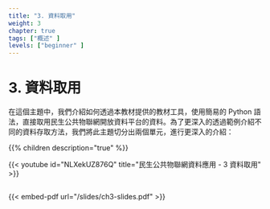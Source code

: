 ```yaml
---
title: "3. 資料取用"
weight: 3
chapter: true
tags: ["概述" ]
levels: ["beginner" ]
---
```


# 3. 資料取用

在這個主題中，我們介紹如何透過本教材提供的教材工具，使用簡易的 Python 語法，直接取用民生公共物聯網開放資料平台的資料。為了更深入的透過範例介紹不同的資料存取方法，我們將此主題切分出兩個單元，進行更深入的介紹：


{{% children description="true" %}}


  {{< youtube id="NLXekUZ876Q" title="民生公共物聯網資料應用 - 3 資料取用" >}}

##

{{< embed-pdf url="/slides/ch3-slides.pdf" >}}
